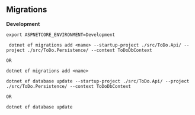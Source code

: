 ## Migrations

**Development**

```export ASPNETCORE_ENVIRONMENT=Development```



``` dotnet ef migrations add <name> --startup-project ./src/ToDo.Api/ --project ./src/ToDo.Persistence/ --context ToDoDbContext```

```OR```

```dotnet ef migrations add <name>```




```dotnet ef database update --startup-project ./src/ToDo.Api/ --project ./src/ToDo.Persistence/ --context ToDoDbContext```

```OR```

```dotnet ef database update```

